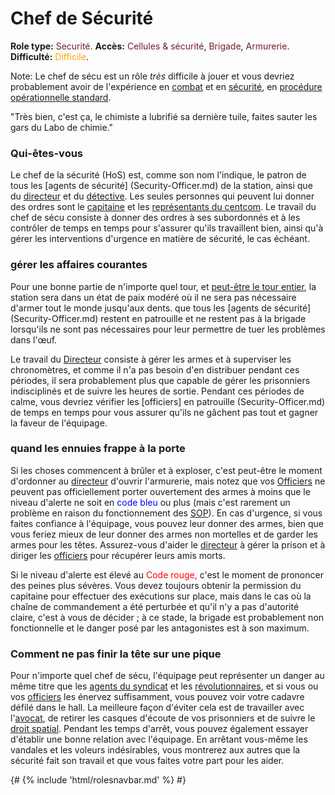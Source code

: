 # Chef de Sécurité
**Role type:** <font color= "#711e25">Securité</font>. **Accès:** <font color="#711e25">Cellules & sécurité</font>, <font color="#711e25">Brigade</font>, <font color="#711e25">Armurerie</font>. **Difficulté:** <font color="Orange">Difficile</font>.

Note: Le chef de sécu est un rôle *très* difficile à jouer et vous devriez probablement avoir de l'expérience en [combat](\3_HowToPlay\Guides\General_guides\Combat_Guide.md) et en [sécurité](Security-Officer.md), en [procédure opérationnelle standard](Standard-Operating-Procedure.md).

"Très bien, c'est ça, le chimiste a lubrifié sa dernière tuile, faites sauter les gars du Labo de chimie."


### Qui-êtes-vous

Le chef de la sécurité (HoS) est, comme son nom l'indique, le patron de tous les [agents de sécurité] (Security-Officer.md) de la station, ainsi que du [directeur](\3_HowToPlay\jobs\Security_roles\Warden.md) et du [détective](Detective.md). Les seules personnes qui peuvent lui donner des ordres sont le [capitaine](\3_HowToPlay\jobs\Command_role\Captain.md) et les [représentants du centcom](Central-Command-Officer.md). Le travail du chef de sécu consiste à donner des ordres à ses subordonnés et à les contrôler de temps en temps pour s'assurer qu'ils travaillent bien, ainsi qu'à gérer les interventions d'urgence en matière de sécurité, le cas échéant.



### gérer les affaires courantes

Pour une bonne partie de n'importe quel tour, et [peut-être le tour entier](So-close-to-impossible-that-it-might-as-well-not-even-exist.md), la station sera dans un état de paix modéré où il ne sera pas nécessaire d'armer tout le monde jusqu'aux dents. que tous les [agents de sécurité] (Security-Officer.md) restent en patrouille et ne restent pas à la brigade lorsqu'ils ne sont pas nécessaires pour leur permettre de tuer les problèmes dans l'œuf.

Le travail du [Directeur](\3_HowToPlay\jobs\Security_roles\Warden.md) consiste à gérer les armes et à superviser les chronomètres, et comme il n'a pas besoin d'en distribuer pendant ces périodes, il sera probablement plus que capable de gérer les prisonniers indisciplinés et de suivre les heures de sortie. Pendant ces périodes de calme, vous devriez vérifier les [officiers] en patrouille (Security-Officer.md) de temps en temps pour vous assurer qu'ils ne gâchent pas tout et gagner la faveur de l'équipage.

### quand les ennuies frappe à la porte

Si les choses commencent à brûler et à exploser, c'est peut-être le moment d'ordonner au [directeur](\3_HowToPlay\jobs\Security_roles\Warden.md) d'ouvrir l'armurerie,
mais notez que vos [Officiers](\3_HowToPlay\jobs\Security_roles\Security-Officer.md) ne peuvent pas officiellement porter ouvertement des armes à moins que le niveau d'alerte ne soit en <font color= "blue">code bleu</font> ou plus (mais c'est rarement un problème en raison du fonctionnement des [SOP](\3_HowToPlay\Guides\General_guides\Standard-Operating-Procedure.md)). En cas d'urgence, si vous faites confiance à l'équipage, vous pouvez leur donner des armes, bien que vous feriez mieux de leur donner des armes non mortelles et de garder les armes pour les têtes. Assurez-vous d'aider le [directeur](\3_HowToPlay\jobs\Security_roles\Warden.md) à gérer la prison et à diriger les [officiers](\3_HowToPlay\jobs\Security_roles\Security-Officer.md) pour récupérer leurs amis morts.

Si le niveau d'alerte est élevé au <font color= "red">Code rouge,</font> c'est le moment de prononcer des peines plus sévères. Vous devez toujours obtenir la permission du capitaine pour effectuer des exécutions sur place, mais dans le cas où la chaîne de commandement a été perturbée et qu'il n'y a pas d'autorité claire, c'est à vous de décider ; à ce stade, la brigade est probablement non fonctionnelle et le danger posé par les antagonistes est à son maximum.


### Comment ne pas finir la tête sur une pique

Pour n'importe quel chef de sécu, l'équipage peut représenter un danger au même titre que les [agents du syndicat](\5_Dev\routine1.0.5\Antagoniste\Traitor.md) et les [révolutionnaires](\3_HowToPlay\Jobs\Antagonist_roles\Cargonia.md), et si vous ou vos [officiers](\3_HowToPlay\jobs\Security_roles\Security-Officer.md) les énervez suffisamment, vous pouvez voir votre cadavre défilé dans le hall. La meilleure façon d'éviter cela est de travailler avec l'[avocat](\5_Dev\routine1.0.5\Security\Lawyer.md), de retirer les casques d'écoute de vos prisonniers et de suivre le [droit spatial](\3_HowToPlay\Guides\Security_guides\Space-Law.md). Pendant les temps d'arrêt, vous pouvez également essayer d'établir une bonne relation avec l'équipage. En arrêtant vous-même les vandales et les voleurs indésirables, vous montrerez aux autres que la sécurité fait son travail et que vous faites votre part pour les aider.

  {# {% include 'html/rolesnavbar.md' %} #}
